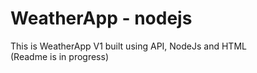 # WeatherApp - nodejs
This is WeatherApp V1 built using API, NodeJs and HTML
<br>
(Readme is in progress)
